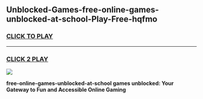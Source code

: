 
## Unblocked-Games-free-online-games-unblocked-at-school-Play-Free-hqfmo
<h3>
<a href="https://premium76.site?title=free-online-games-unblocked-at-school&ref=24M">CLICK TO PLAY</a></h3>
<hr>

<h3>
<a href="https://premium76.site?title=free-online-games-unblocked-at-school&ref=24M">CLICK 2 PLAY</a>
  
</h3>

<a href="https://premium76.site?title=free-online-games-unblocked-at-school&ref=24M"><img src="https://clearcache.store/games.png"></a>


**free-online-games-unblocked-at-school games unblocked: Your Gateway to Fun and Accessible Online Gaming**
